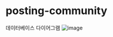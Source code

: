 ﻿# posting-community
 데이터베이스 다이어그램
 ![image](https://github.com/user-attachments/assets/c1347c98-68fb-440d-99d5-06969787462e)
